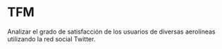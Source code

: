 # TFM
Analizar el grado de satisfacción de los usuarios de diversas aerolíneas utilizando la red social Twitter.
